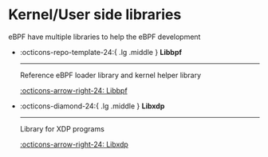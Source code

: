 # Kernel/User side libraries

eBPF have multiple libraries to help the eBPF development

<div class="grid cards" markdown>

-   :octicons-repo-template-24:{ .lg .middle } __Libbpf__

    ---

    Reference eBPF loader library and kernel helper library

    [:octicons-arrow-right-24: Libbpf](./libbpf/index.md)

-   :octicons-diamond-24:{ .lg .middle } __Libxdp__

    ---

    Library for XDP programs

    [:octicons-arrow-right-24: Libxdp](./libxdp/libxdp.md)

</div>
